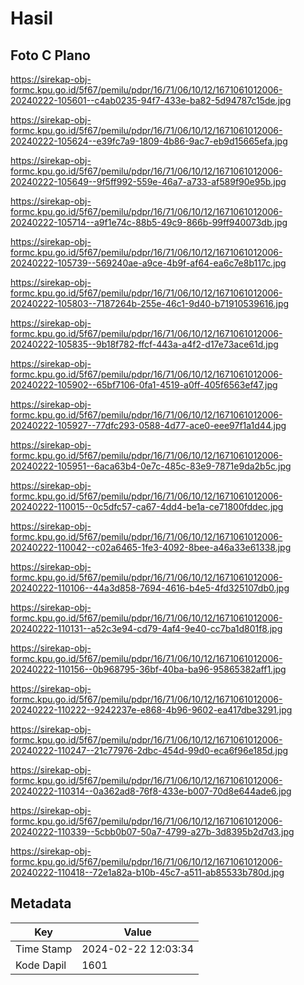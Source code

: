 # Hasil

## Foto C Plano

https://sirekap-obj-formc.kpu.go.id/5f67/pemilu/pdpr/16/71/06/10/12/1671061012006-20240222-105601--c4ab0235-94f7-433e-ba82-5d94787c15de.jpg

https://sirekap-obj-formc.kpu.go.id/5f67/pemilu/pdpr/16/71/06/10/12/1671061012006-20240222-105624--e39fc7a9-1809-4b86-9ac7-eb9d15665efa.jpg

https://sirekap-obj-formc.kpu.go.id/5f67/pemilu/pdpr/16/71/06/10/12/1671061012006-20240222-105649--9f5ff992-559e-46a7-a733-af589f90e95b.jpg

https://sirekap-obj-formc.kpu.go.id/5f67/pemilu/pdpr/16/71/06/10/12/1671061012006-20240222-105714--a9f1e74c-88b5-49c9-866b-99ff940073db.jpg

https://sirekap-obj-formc.kpu.go.id/5f67/pemilu/pdpr/16/71/06/10/12/1671061012006-20240222-105739--569240ae-a9ce-4b9f-af64-ea6c7e8b117c.jpg

https://sirekap-obj-formc.kpu.go.id/5f67/pemilu/pdpr/16/71/06/10/12/1671061012006-20240222-105803--7187264b-255e-46c1-9d40-b71910539616.jpg

https://sirekap-obj-formc.kpu.go.id/5f67/pemilu/pdpr/16/71/06/10/12/1671061012006-20240222-105835--9b18f782-ffcf-443a-a4f2-d17e73ace61d.jpg

https://sirekap-obj-formc.kpu.go.id/5f67/pemilu/pdpr/16/71/06/10/12/1671061012006-20240222-105902--65bf7106-0fa1-4519-a0ff-405f6563ef47.jpg

https://sirekap-obj-formc.kpu.go.id/5f67/pemilu/pdpr/16/71/06/10/12/1671061012006-20240222-105927--77dfc293-0588-4d77-ace0-eee97f1a1d44.jpg

https://sirekap-obj-formc.kpu.go.id/5f67/pemilu/pdpr/16/71/06/10/12/1671061012006-20240222-105951--6aca63b4-0e7c-485c-83e9-7871e9da2b5c.jpg

https://sirekap-obj-formc.kpu.go.id/5f67/pemilu/pdpr/16/71/06/10/12/1671061012006-20240222-110015--0c5dfc57-ca67-4dd4-be1a-ce71800fddec.jpg

https://sirekap-obj-formc.kpu.go.id/5f67/pemilu/pdpr/16/71/06/10/12/1671061012006-20240222-110042--c02a6465-1fe3-4092-8bee-a46a33e61338.jpg

https://sirekap-obj-formc.kpu.go.id/5f67/pemilu/pdpr/16/71/06/10/12/1671061012006-20240222-110106--44a3d858-7694-4616-b4e5-4fd325107db0.jpg

https://sirekap-obj-formc.kpu.go.id/5f67/pemilu/pdpr/16/71/06/10/12/1671061012006-20240222-110131--a52c3e94-cd79-4af4-9e40-cc7ba1d801f8.jpg

https://sirekap-obj-formc.kpu.go.id/5f67/pemilu/pdpr/16/71/06/10/12/1671061012006-20240222-110156--0b968795-36bf-40ba-ba96-95865382aff1.jpg

https://sirekap-obj-formc.kpu.go.id/5f67/pemilu/pdpr/16/71/06/10/12/1671061012006-20240222-110222--9242237e-e868-4b96-9602-ea417dbe3291.jpg

https://sirekap-obj-formc.kpu.go.id/5f67/pemilu/pdpr/16/71/06/10/12/1671061012006-20240222-110247--21c77976-2dbc-454d-99d0-eca6f96e185d.jpg

https://sirekap-obj-formc.kpu.go.id/5f67/pemilu/pdpr/16/71/06/10/12/1671061012006-20240222-110314--0a362ad8-76f8-433e-b007-70d8e644ade6.jpg

https://sirekap-obj-formc.kpu.go.id/5f67/pemilu/pdpr/16/71/06/10/12/1671061012006-20240222-110339--5cbb0b07-50a7-4799-a27b-3d8395b2d7d3.jpg

https://sirekap-obj-formc.kpu.go.id/5f67/pemilu/pdpr/16/71/06/10/12/1671061012006-20240222-110418--72e1a82a-b10b-45c7-a511-ab85533b780d.jpg


## Metadata

| Key        | Value               |
| ---------- | ------------------- |
| Time Stamp | 2024-02-22 12:03:34 |
| Kode Dapil | 1601                |



